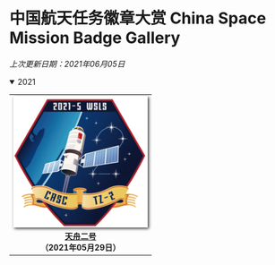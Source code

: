 
# 中国航天任务徽章大赏  China Space Mission Badge Gallery

*上次更新日期：2021年06月05日*



<details open> 
<summary>2021</summary> 
<table border="0" width=550px align="center" style="margin-bottom: 100px;">
<tr><td align="center" width=240px><img align="center" width=240px style=" box-shadow:2px 2px 5px #333333;" src="gallery/2021/20210529/20210529.jpeg" /></td></tr><tr><td align="center"><b><a href="2021/20210529">天舟二号</a><br>（2021年05月29日）</b></td></tr>
</table>
</details>



